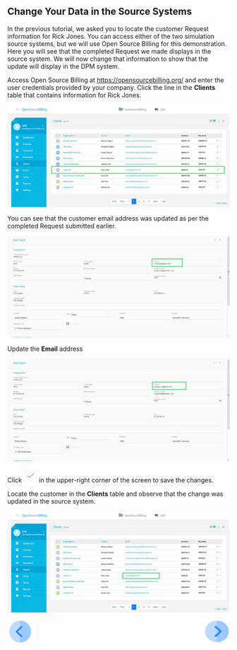 ## Change Your Data in the Source Systems

In the previous tutorial, we asked you to locate the customer Request information for Rick Jones.  You can access either of the two simulation source systems, but we will use Open Source Billing for this demonstration. Here you will see that the completed Request we made displays in the source system. We will now change that information to show that the update will display in the DPM system.

Access Open Source Billing at https://opensourcebilling.org/ and enter the user credentials provided by your company. Click the line in the **Clients** table that contains information for Rick Jones.

![image](/articles/demo_project/DPM_Demo_Project/images/03_11_Auto_Sync_First_OSB.jpg)

You can see that the customer email address was updated as per the completed Request submitted earlier. 

![image](/articles/demo_project/DPM_Demo_Project/images/03_12_Auto_Sync_First_OSB.jpg)

Update the **Email** address

![image](/articles/demo_project/DPM_Demo_Project/images/03_13_Auto_Sync_First_OSB.jpg)

Click ![image](/articles/demo_project/DPM_Demo_Project/images/ICON_OSB_Save.jpg) in the upper-right corner of the screen to save the changes. 

Locate the customer in the **Clients** table and observe that the change was updated in the source system.

![image](/articles/demo_project/DPM_Demo_Project/images/03_14_Auto_Sync_First_OSB.jpg)



[![Previous](/articles/demo_project/DPM_Demo_Project/images/Previous.png)](/articles/demo_project/DPM_Demo_Project/03_Auto_Sync/03_05_Auto_Sync_View_Your_Data.md)[<img align="right" width="60" height="54" src="/articles/demo_project/DPM_Demo_Project/images/Next.png">](/articles/demo_project/DPM_Demo_Project/03_Auto_Sync/03_07_Auto_Sync_Submit_a_Second_Request.md)
